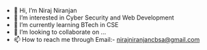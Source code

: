 - 👋 Hi, I’m Niraj Niranjan
- 👀 I’m interested in Cyber Security and Web Development
- 🌱 I’m currently learning BTech in CSE
- 💞️ I’m looking to collaborate on ...
- 📫 How to reach me through
Email:- nirajniranjancbsa@gmail.com

<!---
nirajniran/nirajniran is a ✨ special ✨ repository because its `README.md` (this file) appears on your GitHub profile.
You can click the Preview link to take a look at your changes.
--->
